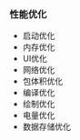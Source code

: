 ### 性能优化

* 启动优化 [](启动优化.md)
* 内存优化 [](内存优化.md)
* UI优化  [](UI绘制优化.md)
* 网络优化
* 包体积优化
* 编译优化
* 绘制优化
* 电量优化
* 数据存储优化
